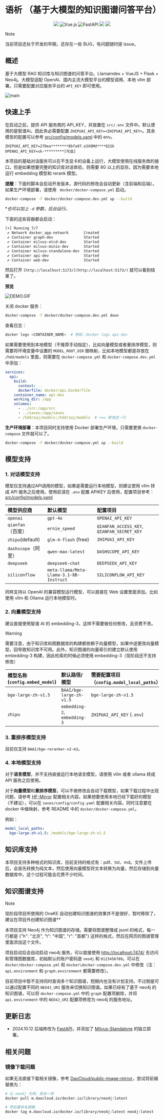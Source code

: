 <h1 align="center">语析 （基于大模型的知识图谱问答平台）</h1>
<div align="center">

![](https://img.shields.io/badge/Docker-2496ED?style=flat&logo=docker&logoColor=ffffff) 
![Vue.js](https://img.shields.io/badge/vuejs-%2335495e.svg?style=flat&logo=vuedotjs&logoColor=%234FC08D)
![FastAPI](https://img.shields.io/badge/FastAPI-005571?style=flat&logo=fastapi)
![](https://img.shields.io/github/issues/xerrors/Yuxi-Know?color=F48D73)
![](https://img.shields.io/github/license/bitcookies/winrar-keygen.svg?logo=github) 

</div>



> [!NOTE]
> 当前项目还处于开发的早期，还存在一些 BUG，有问题随时提 issue。

## 概述

基于大模型 RAG 知识库与知识图谱的问答平台。Llamaindex + VueJS + Flask + Neo4j。大模型适配 OpenAI、国内主流大模型平台的模型调用、本地 vllm 部署。只需要配置对应服务平台的 `API_KEY` 即可使用。

![main](./images/main.png)


## 快速上手

在启动之前，提供 API 服务商的 API_KEY，并放置在 `src/.env` 文件中。默认使用的是智谱AI。因此务必需要配置 `ZHIPUAI_API_KEY=<ZHIPUAI_API_KEY>`。其余模型的配置可以参考 [src/config/models.yaml](src/config/models.yaml) 中的 env。

```
ZHIPUAI_API_KEY=270ea********8bfa97.e3XOMd****Q1Sk
OPENAI_API_KEY=sk-*********[可选]
```


本项目的基础对话服务可以在不含显卡的设备上运行，大模型使用在线服务商的接口。但是如果想要完整的知识库对话体验，则需要 8G 以上的显存。因为需要本地运行 embedding 模型和 rerank 模型。

**提醒**：下面的脚本会启动开发版本，源代码的修改会自动更新（含前端和后端）。如果生产环境部署，请使用 ` docker/docker-compose.yml` 启动。

```bash
docker-compose -f docker/docker-compose.dev.yml up --build
```

**也可以加上 `-d` 参数，后台运行。*


下面的这些容器都会启动：

```bash
[+] Running 7/7
 ✔ Network docker_app-network       Created
 ✔ Container graph-dev              Started
 ✔ Container milvus-etcd-dev        Started
 ✔ Container milvus-minio-dev       Started
 ✔ Container milvus-standalone-dev  Started
 ✔ Container api-dev                Started
 ✔ Container web-dev                Started
```

然后打开 `[http://localhost:5173/](http://localhost:5173/)` 就可以看到结果了。

**预览**

![DEMO.GIF](./images/demo.gif)

关闭 docker 服务：

```bash
docker-compose -f docker/docker-compose.dev.yml down
```

查看日志：

```bash
docker logs <CONTAINER_NAME>  # 例如：docker logs api-dev
```

如果需要使用到本地模型（不推荐手动指定），比如向量模型或者重排序模型，则需要将环境变量中设置的 `MODEL_ROOT_DIR` 做映射，比如本地模型都是存放在 `/hdd/models` 里面，则需要在 `docker-compose.yml` 和 `docker-compose.dev.yml`  中添加：

```yml
services:
  api:
    build:
      context: ..
      dockerfile: docker/api.Dockerfile
    container_name: api-dev
    working_dir: /app
    volumes:
      - ../src:/app/src
      - ../saves:/app/saves
      - /hdd/zwj/models:/hdd/zwj/models  # <== 修改这一行
```

**生产环境部署**：本项目同时支持使用 Docker 部署生产环境，只需要更换 `docker-compose` 文件就可以了。

```bash
docker-compose -f docker/docker-compose.yml up --build
```

## 模型支持

### 1. 对话模型支持

模型仅支持通过API调用的模型，如果是需要运行本地模型，则建议使用 vllm 转成 API 服务之后使用。使用前请在 `.env` 配置 APIKEY 后使用，配置项目参考：[src/config/models.yaml](src/config/models.yaml)

|模型供应商|默认模型|配置项目|
|:-|:-|:-|
|`openai` | `gpt-4o` | `OPENAI_API_KEY` |
|`qianfan`（百度）|`ernie_speed`|`QIANFAN_ACCESS_KEY`, `QIANFAN_SECRET_KEY`|
|`zhipu`(default)|`glm-4-flash` (free) |`ZHIPUAI_API_KEY`|
|`dashscope`（阿里） | `qwen-max-latest` | `DASHSCOPE_API_KEY`|
|`deepseek`|`deepseek-chat`|`DEEPSEEK_API_KEY`|
|`siliconflow` | `meta-llama/Meta-Llama-3.1-8B-Instruct` | `SILICONFLOW_API_KEY`|

同样支持以 OpenAI 的兼容模型运行模型，可以直接在 Web 设置里面添加。比如使用 vllm 和 Ollama 运行本地模型时。

### 2. 向量模型支持

建议直接使用智谱 AI 的 embedding-3，这样不需要做任何修改，且资费不贵。

> [!Warning]
> 需要注意，由于知识库和图数据库的构建都依赖于向量模型，如果中途更改向量模型，回导致知识库不可用。此外，知识图谱的向量索引的建立默认使用 embedding-3 构建，因此检索的时候必须使用 embedding-3（现阶段还不支持修改）


|模型名称(`config.embed_model`)|默认路径/模型|需要配置项目（`config.model_local_paths`）|
|:-|:-|:-|
|`bge-large-zh-v1.5`|`BAAI/bge-large-zh-v1.5`|`bge-large-zh-v1.5`|
|`zhipu`|`embedding-2`, `embedding-3`|`ZHIPUAI_API_KEY` (`.env`)|


### 3. 重排序模型支持

目前仅支持 `BAAI/bge-reranker-v2-m3`。

### 4. 本地模型支持

对于**语言模型**，并不支持直接运行本地语言模型，请使用 vllm 或者 ollama 转成 API 服务之后使用。

对于**向量模型**和**重排序模型**，可以不做修改会自动下载模型，如果下载过程中出现问题，请参考 [HF-Mirror](https://hf-mirror.com/) 配置相关内容。如果想要使用本地已经下载好的模型（不建议），可以在 `saves/config/config.yaml` 配置相关内容。同时注意要在 docker 中做映射，参考 README 中的 `docker/docker-compose.yml`。

例如：

```yaml
model_local_paths:
  bge-large-zh-v1.5: /models/bge-large-zh-v1.5
```

## 知识库支持

本项目支持多种格式的知识库，目前支持的格式有：pdf、txt、md。文件上传后，会首先转换为纯文本，然后使用向量模型将文本转换为向量，然后存储到向量数据库中。这个过程可能会花费不少时间。


## 知识图谱支持

> [!NOTE]
> 现阶段项目所使用的 OneKE 自动创建知识图谱的效果并不是很好，暂时移除了，建议在项目外创建知识图谱**

本项目支持 Neo4j 作为知识图谱的存储。需要将图谱整理成 jsonl 的格式，每一行都是 {"h": "北京", "t": "中国", "r": "首都"} 这样的格式，然后在网页的图谱管理里面添加这个文件。

项目启动后会自动启动 neo4j 服务，可以直接使用 [http://localhost:7474/](http://localhost:7474/) 去访问和管理图数据库，初始默认的账户密码是 `neo4j` 和 `0123456789`。可以在 `docker/docker-compose.yml` 和 `docker\docker-compose.dev.yml` 中修改（注：`api.environment` 和 `graph.environment` 都需要修改）。

目前项目中暂不支持同时查询多个知识图谱，短期内也没有计划支持。不过倒是可以通过配置不同的 `NEO4J_URI` 服务来切换知识图谱。如果已经有了基于 neo4j 的知识图谱，可以将 `docker-compose.yml` 中的 `graph` 配置项删除，并将 `api.environment` 中的 `NEO4J_URI` 配置项修改为 neo4j 的服务地址。



## 更新日志

- 2024.10.12 后端修改为 [FastAPI](https://github.com/fastapi)，并添加了 [Milvus-Standalone](https://github.com/milvus-io) 的独立部署。

## 相关问题

### 镜像下载问题

如果无法直接下载相关镜像，参考 [DaoCloud/public-image-mirror](https://github.com/DaoCloud/public-image-mirror?tab=readme-ov-file#%E5%BF%AB%E9%80%9F%E5%BC%80%E5%A7%8B)，尝试将前缀替换为：

```bash
# 以 neo4j 为例，其余一样
docker pull m.daocloud.io/docker.io/library/neo4j:latest

# 然后重命名镜像
docker tag m.daocloud.io/docker.io/library/neo4j:latest neo4j:latest
```
